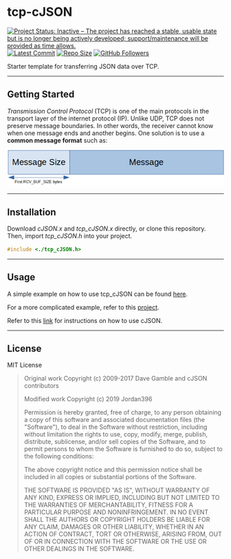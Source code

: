 # tcp-cJSON
[![Project Status: Inactive – The project has reached a stable, usable state but is no longer being actively developed; support/maintenance will be provided as time allows.](https://www.repostatus.org/badges/latest/inactive.svg)](https://www.repostatus.org/#inactive)
[![Latest Commit](https://img.shields.io/github/last-commit/jordan396/tcp-cJSON/master.svg)](https://img.shields.io/github/last-commit/jordan396/tcp-cJSON/master.svg)
[![Repo Size](https://img.shields.io/github/repo-size/jordan396/tcp-cJSON.svg)](https://img.shields.io/github/repo-size/jordan396/tcp-cJSON.svg)
[![GitHub Followers](https://img.shields.io/github/followers/jordan396.svg?label=Follow)](https://img.shields.io/github/followers/jordan396.svg?label=Follow)

Starter template for transferring JSON data over TCP.

---

## Getting Started
*Transmission Control Protocol* (TCP) is one of the main protocols in the transport layer of the internet protocol (IP). Unlike UDP, TCP does not preserve message boundaries. In other words, the receiver cannot know when one message ends and another begins. One solution is to use a **common message format** such as:

![Proposed TCP message format](img/proposed-tcp-message-format.png)

---

## Installation
Download *cJSON.x* and *tcp_cJSON.x* directly, or clone this repository. Then, import *tcp_cJSON.h* into your project.
```c
#include <./tcp_cJSON.h>
```

---

## Usage
A simple example on how to use tcp_cJSON can be found [here](./examples). 

For a more complicated example, refer to this [project](https://github.com/Jordan396/trivial-twitter-v2).

Refer to this [link](https://github.com/DaveGamble/cJSON) for instructions on how to use cJSON.

---

## License
MIT License

>  Original work Copyright (c) 2009-2017 Dave Gamble and cJSON contributors
>  
>  Modified work Copyright (c) 2019 Jordan396
>
>  Permission is hereby granted, free of charge, to any person obtaining a copy
>  of this software and associated documentation files (the "Software"), to deal
>  in the Software without restriction, including without limitation the rights
>  to use, copy, modify, merge, publish, distribute, sublicense, and/or sell
>  copies of the Software, and to permit persons to whom the Software is
>  furnished to do so, subject to the following conditions:
>
>  The above copyright notice and this permission notice shall be included in
>  all copies or substantial portions of the Software.
>
>  THE SOFTWARE IS PROVIDED "AS IS", WITHOUT WARRANTY OF ANY KIND, EXPRESS OR
>  IMPLIED, INCLUDING BUT NOT LIMITED TO THE WARRANTIES OF MERCHANTABILITY,
>  FITNESS FOR A PARTICULAR PURPOSE AND NONINFRINGEMENT. IN NO EVENT SHALL THE
>  AUTHORS OR COPYRIGHT HOLDERS BE LIABLE FOR ANY CLAIM, DAMAGES OR OTHER
>  LIABILITY, WHETHER IN AN ACTION OF CONTRACT, TORT OR OTHERWISE, ARISING FROM,
>  OUT OF OR IN CONNECTION WITH THE SOFTWARE OR THE USE OR OTHER DEALINGS IN
>  THE SOFTWARE.
